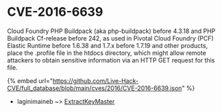 # CVE-2016-6639

Cloud Foundry PHP Buildpack (aka php-buildpack) before 4.3.18 and PHP Buildpack Cf-release before 242, as used in Pivotal Cloud Foundry (PCF) Elastic Runtime before 1.6.38 and 1.7.x before 1.7.19 and other products, place the .profile file in the htdocs directory, which might allow remote attackers to obtain sensitive information via an HTTP GET request for this file.

{% embed url="https://github.com/Live-Hack-CVE/full_database/blob/main/cves/2016/CVE-2016-6639.json" %}


* laginimaineb ~> [ExtractKeyMaster](https://www.alice-snow.ru/2016/database/cve-2016-6639/extractkeymaster-laginimaineb)